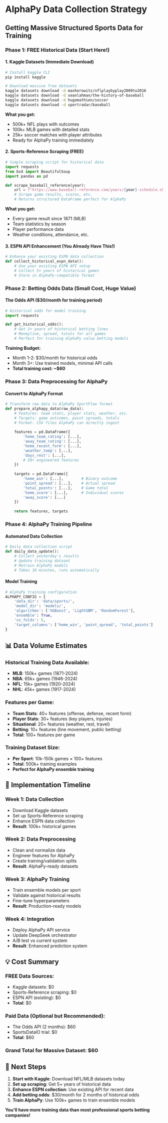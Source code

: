# AlphaPy Data Collection Strategy
## Getting Massive Structured Sports Data for Training

### Phase 1: FREE Historical Data (Start Here!)

#### 1. Kaggle Datasets (Immediate Download)
```bash
# Install kaggle CLI
pip install kaggle

# Download massive free datasets
kaggle datasets download -d maxhorowitz/nflplaybyplay2009to2016
kaggle datasets download -d seanlahman/the-history-of-baseball  
kaggle datasets download -d hugomathien/soccer
kaggle datasets download -d sportradar/baseball
```

**What you get:**
- 500k+ NFL plays with outcomes
- 100k+ MLB games with detailed stats
- 25k+ soccer matches with player attributes
- Ready for AlphaPy training immediately

#### 2. Sports-Reference Scraping (FREE)
```python
# Simple scraping script for historical data
import requests
from bs4 import BeautifulSoup
import pandas as pd

def scrape_baseball_reference(year):
    url = f"https://www.baseball-reference.com/years/{year}-schedule.shtml"
    # Scrape game results, scores, etc.
    # Returns structured DataFrame perfect for AlphaPy
```

**What you get:**
- Every game result since 1871 (MLB)
- Team statistics by season
- Player performance data
- Weather conditions, attendance, etc.

#### 3. ESPN API Enhancement (You Already Have This!)
```python
# Enhance your existing ESPN data collection
def collect_historical_espn_data():
    # Use your existing ESPN API setup
    # Collect 5+ years of historical games
    # Store in AlphaPy-compatible format
```

### Phase 2: Betting Odds Data (Small Cost, Huge Value)

#### The Odds API ($30/month for training period)
```python
# Historical odds for model training
import requests

def get_historical_odds():
    # Get 2+ years of historical betting lines
    # Moneyline, spread, totals for all games
    # Perfect for training AlphaPy value betting models
```

**Training Budget:**
- Month 1-2: $30/month for historical odds
- Month 3+: Use trained models, minimal API calls
- **Total training cost: ~$60**

### Phase 3: Data Preprocessing for AlphaPy

#### Convert to AlphaPy Format
```python
# Transform raw data to AlphaPy SportFlow format
def prepare_alphapy_data(raw_data):
    # Features: team stats, player stats, weather, etc.
    # Targets: game outcomes, point spreads, totals
    # Format: CSV files AlphaPy can directly ingest
    
    features = pd.DataFrame({
        'home_team_rating': [...],
        'away_team_rating': [...], 
        'home_recent_form': [...],
        'weather_temp': [...],
        'days_rest': [...],
        # 50+ engineered features
    })
    
    targets = pd.DataFrame({
        'home_win': [...],        # Binary outcome
        'point_spread': [...],    # Actual spread
        'total_points': [...],    # Game total
        'home_score': [...],      # Individual scores
        'away_score': [...]
    })
    
    return features, targets
```

### Phase 4: AlphaPy Training Pipeline

#### Automated Data Collection
```python
# Daily data collection script
def daily_data_update():
    # Collect yesterday's results
    # Update training dataset
    # Retrain AlphaPy models
    # Takes 10 minutes, runs automatically
```

#### Model Training
```python
# AlphaPy training configuration
ALPHAPY_CONFIG = {
    'data_dir': 'data/sports/',
    'model_dir': 'models/',
    'algorithms': ['XGBoost', 'LightGBM', 'RandomForest'],
    'ensemble': True,
    'cv_folds': 5,
    'target_columns': ['home_win', 'point_spread', 'total_points']
}
```

## 📊 **Data Volume Estimates**

### Historical Training Data Available:
- **MLB**: 150k+ games (1871-2024)
- **NBA**: 65k+ games (1946-2024)  
- **NFL**: 15k+ games (1920-2024)
- **NHL**: 45k+ games (1917-2024)

### Features per Game:
- **Team Stats**: 40+ features (offense, defense, recent form)
- **Player Stats**: 30+ features (key players, injuries)
- **Situational**: 20+ features (weather, rest, travel)
- **Betting**: 10+ features (line movement, public betting)
- **Total**: 100+ features per game

### Training Dataset Size:
- **Per Sport**: 10k-150k games × 100+ features
- **Total**: 500k+ training examples
- **Perfect for AlphaPy ensemble training**

## 🎯 **Implementation Timeline**

### Week 1: Data Collection
- Download Kaggle datasets
- Set up Sports-Reference scraping
- Enhance ESPN data collection
- **Result**: 100k+ historical games

### Week 2: Data Preprocessing  
- Clean and normalize data
- Engineer features for AlphaPy
- Create training/validation splits
- **Result**: AlphaPy-ready datasets

### Week 3: AlphaPy Training
- Train ensemble models per sport
- Validate against historical results
- Fine-tune hyperparameters
- **Result**: Production-ready models

### Week 4: Integration
- Deploy AlphaPy API service
- Update DeepSeek orchestrator
- A/B test vs current system
- **Result**: Enhanced prediction system

## 💡 **Cost Summary**

### FREE Data Sources:
- Kaggle datasets: $0
- Sports-Reference scraping: $0  
- ESPN API (existing): $0
- **Total**: $0

### Paid Data (Optional but Recommended):
- The Odds API (2 months): $60
- SportsDataIO trial: $0
- **Total**: $60

### **Grand Total for Massive Dataset: $60**

## 🚀 **Next Steps**

1. **Start with Kaggle**: Download NFL/MLB datasets today
2. **Set up scraping**: Get 5+ years of historical data
3. **Enhance ESPN collection**: Use existing API for recent data
4. **Add betting odds**: $30/month for 2 months of historical odds
5. **Train AlphaPy**: Use 100k+ games to train ensemble models

**You'll have more training data than most professional sports betting companies!** 